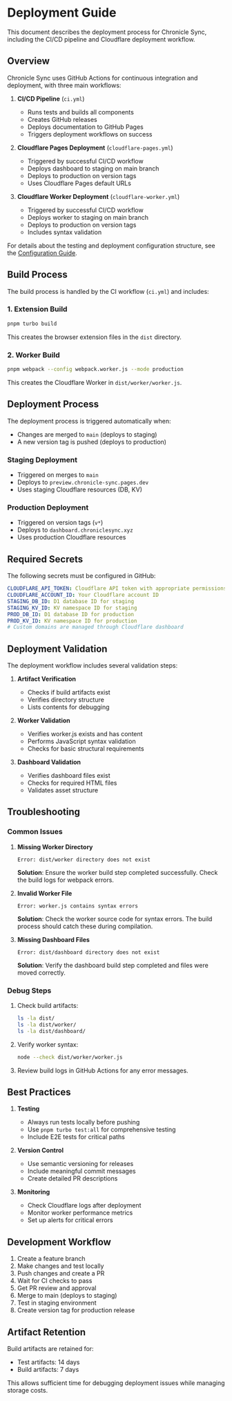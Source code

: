# Deployment Guide

This document describes the deployment process for Chronicle Sync, including the CI/CD pipeline and Cloudflare deployment workflow.

## Overview

Chronicle Sync uses GitHub Actions for continuous integration and deployment, with three main workflows:

1. **CI/CD Pipeline** (`ci.yml`)

   - Runs tests and builds all components
   - Creates GitHub releases
   - Deploys documentation to GitHub Pages
   - Triggers deployment workflows on success

2. **Cloudflare Pages Deployment** (`cloudflare-pages.yml`)

   - Triggered by successful CI/CD workflow
   - Deploys dashboard to staging on main branch
   - Deploys to production on version tags
   - Uses Cloudflare Pages default URLs

3. **Cloudflare Worker Deployment** (`cloudflare-worker.yml`)
   - Triggered by successful CI/CD workflow
   - Deploys worker to staging on main branch
   - Deploys to production on version tags
   - Includes syntax validation

For details about the testing and deployment configuration structure, see the [Configuration Guide](configuration.md).

## Build Process

The build process is handled by the CI workflow (`ci.yml`) and includes:

### 1. Extension Build

```bash
pnpm turbo build
```

This creates the browser extension files in the `dist` directory.

### 2. Worker Build

```bash
pnpm webpack --config webpack.worker.js --mode production
```

This creates the Cloudflare Worker in `dist/worker/worker.js`.

## Deployment Process

The deployment process is triggered automatically when:

- Changes are merged to `main` (deploys to staging)
- A new version tag is pushed (deploys to production)

### Staging Deployment

- Triggered on merges to `main`
- Deploys to `preview.chronicle-sync.pages.dev`
- Uses staging Cloudflare resources (DB, KV)

### Production Deployment

- Triggered on version tags (`v*`)
- Deploys to `dashboard.chroniclesync.xyz`
- Uses production Cloudflare resources

## Required Secrets

The following secrets must be configured in GitHub:

```yaml
CLOUDFLARE_API_TOKEN: Cloudflare API token with appropriate permissions
CLOUDFLARE_ACCOUNT_ID: Your Cloudflare account ID
STAGING_DB_ID: D1 database ID for staging
STAGING_KV_ID: KV namespace ID for staging
PROD_DB_ID: D1 database ID for production
PROD_KV_ID: KV namespace ID for production
# Custom domains are managed through Cloudflare dashboard
```

## Deployment Validation

The deployment workflow includes several validation steps:

1. **Artifact Verification**

   - Checks if build artifacts exist
   - Verifies directory structure
   - Lists contents for debugging

2. **Worker Validation**

   - Verifies worker.js exists and has content
   - Performs JavaScript syntax validation
   - Checks for basic structural requirements

3. **Dashboard Validation**
   - Verifies dashboard files exist
   - Checks for required HTML files
   - Validates asset structure

## Troubleshooting

### Common Issues

1. **Missing Worker Directory**

   ```
   Error: dist/worker directory does not exist
   ```

   **Solution**: Ensure the worker build step completed successfully. Check the build logs for webpack errors.

2. **Invalid Worker File**

   ```
   Error: worker.js contains syntax errors
   ```

   **Solution**: Check the worker source code for syntax errors. The build process should catch these during compilation.

3. **Missing Dashboard Files**
   ```
   Error: dist/dashboard directory does not exist
   ```
   **Solution**: Verify the dashboard build step completed and files were moved correctly.

### Debug Steps

1. Check build artifacts:

   ```bash
   ls -la dist/
   ls -la dist/worker/
   ls -la dist/dashboard/
   ```

2. Verify worker syntax:

   ```bash
   node --check dist/worker/worker.js
   ```

3. Review build logs in GitHub Actions for any error messages.

## Best Practices

1. **Testing**

   - Always run tests locally before pushing
   - Use `pnpm turbo test:all` for comprehensive testing
   - Include E2E tests for critical paths

2. **Version Control**

   - Use semantic versioning for releases
   - Include meaningful commit messages
   - Create detailed PR descriptions

3. **Monitoring**
   - Check Cloudflare logs after deployment
   - Monitor worker performance metrics
   - Set up alerts for critical errors

## Development Workflow

1. Create a feature branch
2. Make changes and test locally
3. Push changes and create a PR
4. Wait for CI checks to pass
5. Get PR review and approval
6. Merge to main (deploys to staging)
7. Test in staging environment
8. Create version tag for production release

## Artifact Retention

Build artifacts are retained for:

- Test artifacts: 14 days
- Build artifacts: 7 days

This allows sufficient time for debugging deployment issues while managing storage costs.
